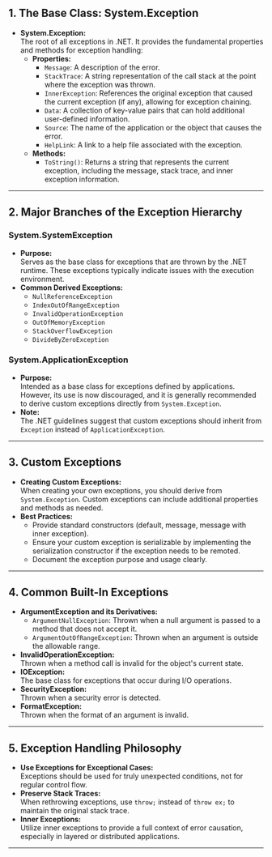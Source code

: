 ## 1. The Base Class: System.Exception

- **System.Exception:**  
  The root of all exceptions in .NET. It provides the fundamental properties and methods for exception handling:
  - **Properties:**  
    - `Message`: A description of the error.
    - `StackTrace`: A string representation of the call stack at the point where the exception was thrown.
    - `InnerException`: References the original exception that caused the current exception (if any), allowing for exception chaining.
    - `Data`: A collection of key-value pairs that can hold additional user-defined information.
    - `Source`: The name of the application or the object that causes the error.
    - `HelpLink`: A link to a help file associated with the exception.
  - **Methods:**  
    - `ToString()`: Returns a string that represents the current exception, including the message, stack trace, and inner exception information.

---

## 2. Major Branches of the Exception Hierarchy

### System.SystemException
- **Purpose:**  
  Serves as the base class for exceptions that are thrown by the .NET runtime. These exceptions typically indicate issues with the execution environment.
- **Common Derived Exceptions:**
  - `NullReferenceException`
  - `IndexOutOfRangeException`
  - `InvalidOperationException`
  - `OutOfMemoryException`
  - `StackOverflowException`
  - `DivideByZeroException`
  
### System.ApplicationException
- **Purpose:**  
  Intended as a base class for exceptions defined by applications. However, its use is now discouraged, and it is generally recommended to derive custom exceptions directly from `System.Exception`.
- **Note:**  
  The .NET guidelines suggest that custom exceptions should inherit from `Exception` instead of `ApplicationException`.

---

## 3. Custom Exceptions
- **Creating Custom Exceptions:**  
  When creating your own exceptions, you should derive from `System.Exception`. Custom exceptions can include additional properties and methods as needed.
- **Best Practices:**  
  - Provide standard constructors (default, message, message with inner exception).
  - Ensure your custom exception is serializable by implementing the serialization constructor if the exception needs to be remoted.
  - Document the exception purpose and usage clearly.

---

## 4. Common Built-In Exceptions
- **ArgumentException and its Derivatives:**
  - `ArgumentNullException`: Thrown when a null argument is passed to a method that does not accept it.
  - `ArgumentOutOfRangeException`: Thrown when an argument is outside the allowable range.
- **InvalidOperationException:**  
  Thrown when a method call is invalid for the object's current state.
- **IOException:**  
  The base class for exceptions that occur during I/O operations.
- **SecurityException:**  
  Thrown when a security error is detected.
- **FormatException:**  
  Thrown when the format of an argument is invalid.

---

## 5. Exception Handling Philosophy
- **Use Exceptions for Exceptional Cases:**  
  Exceptions should be used for truly unexpected conditions, not for regular control flow.
- **Preserve Stack Traces:**  
  When rethrowing exceptions, use `throw;` instead of `throw ex;` to maintain the original stack trace.
- **Inner Exceptions:**  
  Utilize inner exceptions to provide a full context of error causation, especially in layered or distributed applications.

---